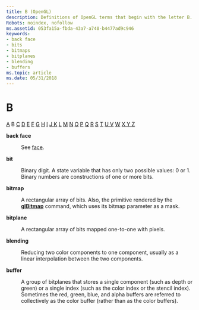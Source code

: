 ```yaml
---
title: B (OpenGL)
description: Definitions of OpenGL terms that begin with the letter B.
Robots: noindex, nofollow
ms.assetid: 053fa15a-fbda-43a7-a740-b4477ad9c946
keywords:
- back face
- bits
- bitmaps
- bitplanes
- blending
- buffers
ms.topic: article
ms.date: 05/31/2018
---
```


# B

[A](a.md) B [C](c.md) [D](d.md) [E](e.md) [F](f.md) [G](g.md) [H](h.md) [I](i.md) [J K](jk.md) [L](l.md) [M](m.md) [N](n.md) [O](o.md) [P](p.md) [Q](q.md) [R](r.md) [S](s.md) [T](t.md) [U V](u-v.md) [W](w.md) [X Y Z](x-y-z.md)

<dl> <dt>

<span id="opengl_back_face"></span><span id="OPENGL_BACK_FACE"></span>**back face**
</dt> <dd>

See [face](f.md).

</dd> <dt>

<span id="opengl_bit"></span><span id="OPENGL_BIT"></span>**bit**
</dt> <dd>

Binary digit. A state variable that has only two possible values: 0 or 1. Binary numbers are constructions of one or more bits.

</dd> <dt>

<span id="opengl_bitmap"></span><span id="OPENGL_BITMAP"></span>**bitmap**
</dt> <dd>

A rectangular array of bits. Also, the primitive rendered by the [**glBitmap**](glbitmap.md) command, which uses its bitmap parameter as a mask.

</dd> <dt>

<span id="opengl_bitplane"></span><span id="OPENGL_BITPLANE"></span>**bitplane**
</dt> <dd>

A rectangular array of bits mapped one-to-one with pixels.

</dd> <dt>

<span id="opengl_blending"></span><span id="OPENGL_BLENDING"></span>**blending**
</dt> <dd>

Reducing two color components to one component, usually as a linear interpolation between the two components.

</dd> <dt>

<span id="opengl_buffer"></span><span id="OPENGL_BUFFER"></span>**buffer**
</dt> <dd>

A group of bitplanes that stores a single component (such as depth or green) or a single index (such as the color index or the stencil index). Sometimes the red, green, blue, and alpha buffers are referred to collectively as the color buffer (rather than as the color buffers).

</dd> </dl>

 

 




